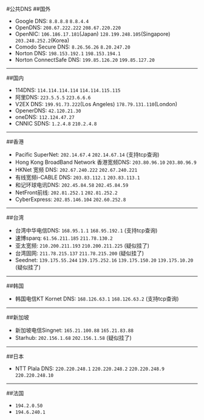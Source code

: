 #公共DNS
##国外
- Google DNS: `8.8.8.8` `8.8.4.4`
- OpenDNS: `208.67.222.222` `208.67.220.220`
- OpenNIC: `106.186.17.181`(Japan) `128.199.248.105`(Singapore) `203.248.252.2`(Korea)
- Comodo Secure DNS: `8.26.56.26` `8.20.247.20`
- Norton DNS: `198.153.192.1` `198.153.194.1`
- Norton ConnectSafe DNS: `199.85.126.20` `199.85.127.20`

---
##国内
- 114DNS: `114.114.114.114` `114.114.115.115`
- 阿里DNS: `223.5.5.5` `223.6.6.6`
- V2EX DNS: `199.91.73.222`(Los Angeles) `178.79.131.110`(London)
- OpenerDNS: `42.120.21.30`
- oneDNS: `112.124.47.27`
- CNNIC SDNS: `1.2.4.8` `210.2.4.8`

---
##香港
- Pacific SuperNet: `202.14.67.4` `202.14.67.14` (支持tcp查询)
- Hong Kong BroadBand Network 香港宽频DNS: `203.80.96.10` `203.80.96.9`
- HKNet 宽频 DNS: `202.67.240.222` `202.67.240.221`
- 有线宽频i-CABLE DNS: `203.83.112.1` `203.83.113.1`
- 和记环球电讯DNS: `202.45.84.58` `202.45.84.59`
- NetFront前线: `202.81.252.1` `202.81.252.2`
- CyberExpress: `202.85.146.104` `202.60.252.8`

---
##台湾
- 台湾中华电信DNS: `168.95.1.1` `168.95.192.1` (支持tcp查询)
- 速博sparq: `61.56.211.185` `211.78.130.2`
- 亚太宽频: `210.200.211.193` `210.200.211.225` (疑似挂了)
- 台湾固网: `211.78.215.137` `211.78.215.200` (疑似挂了)
- Seednet: `139.175.55.244` `139.175.252.16` `139.175.150.20` `139.175.10.20` (疑似挂了)

---
##韩国
- 韩国电信KT Kornet DNS: `168.126.63.1` `168.126.63.2` (支持tcp查询)

---
##新加坡
- 新加坡电信Singnet: `165.21.100.88` `165.21.83.88`
- Starhub: `202.156.1.68` `202.156.1.58` (疑似挂了)

---
##日本
- NTT Plala DNS: `220.220.248.1` `220.220.248.2` `220.220.248.9` `220.220.248.10`

---
##法国
- `194.2.0.50`
- `194.6.240.1`

